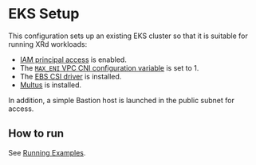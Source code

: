 # EKS Setup

This configuration sets up an existing EKS cluster so that it is suitable
for running XRd workloads:

- [IAM principal access](https://docs.aws.amazon.com/eks/latest/userguide/add-user-role.html)
  is enabled.
- The [`MAX_ENI` VPC CNI configuration variable](https://github.com/aws/amazon-vpc-cni-k8s#max_eni)
  is set to 1.
- The [EBS CSI driver](https://docs.aws.amazon.com/eks/latest/userguide/ebs-csi.html)
  is installed.
- [Multus](https://github.com/k8snetworkplumbingwg/multus-cni) is installed.

In addition, a simple Bastion host is launched in the public subnet for
access.

## How to run

See [Running Examples](/README.md#running-examples).
